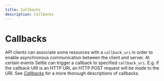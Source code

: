 ```yaml
---
title: Callbacks
description: Callbacks
---
```

# Callbacks

API clients can associate some resources with a `callback_uri` in order to enable asynchronous communication between the client and server. At certain events Settle can trigger a callback to specified `callback_uri`. E.g. if the callback URI is an HTTP URI, an HTTP POST request will be made to the URI. See *[Callbacks](https://developer.settle.eu/callbacks.html)* for a more thorough descriptions of callbacks.